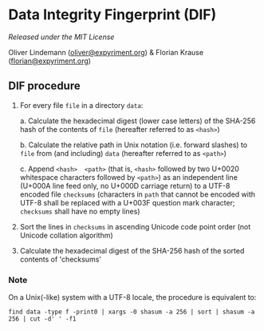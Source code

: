 Data Integrity Fingerprint (DIF)
================================

*Released under the MIT License*

Oliver Lindemann (oliver@expyriment.org) & Florian Krause (florian@expyriment.org)

DIF procedure
-------------

1. For every file `file` in a directory `data`:

    a. Calculate the hexadecimal digest (lower case letters) of the SHA-256
       hash of the contents of `file` (hereafter referred to as `<hash>`)

    b. Calculate the relative path in Unix notation (i.e. forward slashes) to
       `file` from (and including) `data` (hereafter referred to as `<path>`)

    c. Append `<hash>  <path>` (that is, `<hash>` followed by two U+0020
       whitespace characters followed by `<path>`) as an independent line
       (U+000A line feed only, no U+000D carriage return) to a UTF-8 encoded
       file `checksums` (characters in `path` that cannot be encoded with
       UTF-8 shall be replaced with a U+003F question mark character;
       `checksums` shall have no empty lines)

2. Sort the lines in `checksums` in ascending Unicode code point order (not Unicode collation algorithm)

3. Calculate the hexadecimal digest of the SHA-256 hash of the sorted
   contents of 'checksums'


### Note
On a Unix(-like) system with a UTF-8 locale, the procedure is equivalent to:
```
find data -type f -print0 | xargs -0 shasum -a 256 | sort | shasum -a 256 | cut -d' ' -f1
```
